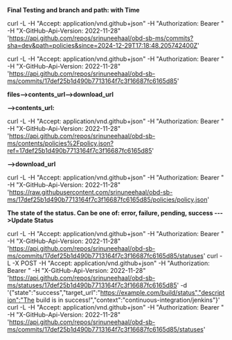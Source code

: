 

**Final Testing and branch and path: with Time**

curl -L   -H "Accept: application/vnd.github+json"   -H "Authorization: Bearer "   -H "X-GitHub-Api-Version: 2022-11-28" 'https://api.github.com/repos/srinuneehaal/obd-sb-ms/commits?sha=dev&path=policies&since=2024-12-29T17:18:48.205742400Z'


curl -L   -H "Accept: application/vnd.github+json"   -H "Authorization: Bearer "   -H "X-GitHub-Api-Version: 2022-11-28"  'https://api.github.com/repos/srinuneehaal/obd-sb-ms/commits/17def25b1d490b7713164f7c3f16687fc6165d85'


**files-->contents_url-->download_url**


**-->contents_url:**

curl -L   -H "Accept: application/vnd.github+json"   -H "Authorization: Bearer "   -H "X-GitHub-Api-Version: 2022-11-28" 'https://api.github.com/repos/srinuneehaal/obd-sb-ms/contents/policies%2Fpolicy.json?ref=17def25b1d490b7713164f7c3f16687fc6165d85'

**-->download_url**

curl -L   -H "Accept: application/vnd.github+json"   -H "Authorization: Bearer "   -H "X-GitHub-Api-Version: 2022-11-28" 'https://raw.githubusercontent.com/srinuneehaal/obd-sb-ms/17def25b1d490b7713164f7c3f16687fc6165d85/policies/policy.json'


**The state of the status.
	Can be one of: error, failure, pending, success
--->Update Status**

curl -L   -H "Accept: application/vnd.github+json"   -H "Authorization: Bearer "   -H "X-GitHub-Api-Version: 2022-11-28" 'https://api.github.com/repos/srinuneehaal/obd-sb-ms/commits/17def25b1d490b7713164f7c3f16687fc6165d85/statuses'
curl -L  -X POST -H "Accept: application/vnd.github+json"   -H "Authorization: Bearer "   -H "X-GitHub-Api-Version: 2022-11-28" 'https://api.github.com/repos/srinuneehaal/obd-sb-ms/statuses/17def25b1d490b7713164f7c3f16687fc6165d85' -d '{"state":"success","target_url":"https://example.com/build/status","description":"The build is in success!","context":"continuous-integration/jenkins"}'
curl -L   -H "Accept: application/vnd.github+json"   -H "Authorization: Bearer "   -H "X-GitHub-Api-Version: 2022-11-28" 'https://api.github.com/repos/srinuneehaal/obd-sb-ms/commits/17def25b1d490b7713164f7c3f16687fc6165d85/statuses'
